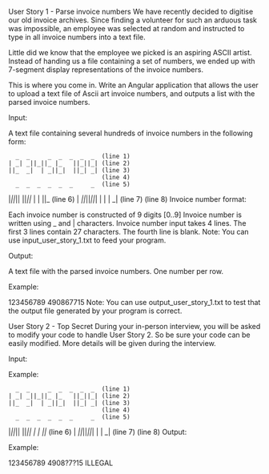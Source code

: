 User Story 1 - Parse invoice numbers
We have recently decided to digitise our old invoice archives. Since finding a volunteer for such an arduous task was impossible, an employee was selected at random and instructed to type in all invoice numbers into a text file.

Little did we know that the employee we picked is an aspiring ASCII artist. Instead of handing us a file containing a set of numbers, we ended up with 7-segment display representations of the invoice numbers.

This is where you come in. Write an Angular application that allows the user to upload a text file of Ascii art invoice numbers, and outputs a list with the parsed invoice numbers.

Input:

A text file containing several hundreds of invoice numbers in the following form:

      _  _     _  _  _  _  _  (line 1)
    | _| _||_||_ |_   ||_||_| (line 2)
    ||_  _|  | _||_|  ||_| _| (line 3)
                              (line 4)
      _  _  _  _  _  _     _  (line 5)
  |_||_|| ||_||_   |  |  ||_  (line 6)
    | _||_||_||_|  |  |  | _| (line 7)
                              (line 8)
Invoice number format:

Each invoice number is constructed of 9 digits [0..9]
Invoice number is written using _ and | characters.
Invoice number input takes 4 lines.
The first 3 lines contain 27 characters.
The fourth line is blank.
Note: You can use input_user_story_1.txt to feed your program.

Output:

A text file with the parsed invoice numbers. One number per row.

Example:

  123456789
  490867715
Note: You can use output_user_story_1.txt to test that the output file generated by your program is correct.

User Story 2 - Top Secret
During your in-person interview, you will be asked to modify your code to handle User Story 2. So be sure your code can be easily modified. More details will be given during the interview.

Input:

Example:


      _  _     _  _  _  _  _  (line 1)
    | _| _||_||_ |_   ||_||_| (line 2)
    ||_  _|  | _||_|  ||_| _| (line 3)
                              (line 4)
      _  _  _  _  _  _     _  (line 5)
  |_||_|| ||_||    |  |  ||_  (line 6)
    | _||_||_||_|  |     | _| (line 7)
                              (line 8)
Output:

Example:


  123456789
  4908?7?15 ILLEGAL
